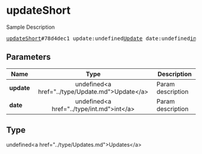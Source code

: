 # updateShort

Sample Description

<pre>
<a href="../constructor/updateShort.md">updateShort</a>#78d4dec1 update:undefined<a href="../type/Update.md">Update</a> date:undefined<a href="../type/int.md">int</a> = undefined<a href="../type/Updates.md">Updates</a>;
</pre>

## Parameters

| Name | Type | Description |
|------|:----:|-------------|
| **update** | undefined&lt;a href=&#34;../type/Update.md&#34;&gt;Update&lt;/a&gt; | Param description |
| **date** | undefined&lt;a href=&#34;../type/int.md&#34;&gt;int&lt;/a&gt; | Param description |

## Type

undefined&lt;a href=&#34;../type/Updates.md&#34;&gt;Updates&lt;/a&gt;
